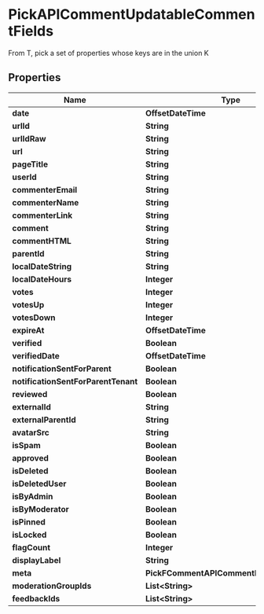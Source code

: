 

# PickAPICommentUpdatableCommentFields

From T, pick a set of properties whose keys are in the union K

## Properties

| Name | Type | Description | Notes |
|------------ | ------------- | ------------- | -------------|
|**date** | **OffsetDateTime** |  |  |
|**urlId** | **String** |  |  |
|**urlIdRaw** | **String** |  |  [optional] |
|**url** | **String** |  |  |
|**pageTitle** | **String** |  |  [optional] |
|**userId** | **String** |  |  [optional] |
|**commenterEmail** | **String** |  |  [optional] |
|**commenterName** | **String** |  |  |
|**commenterLink** | **String** |  |  [optional] |
|**comment** | **String** |  |  |
|**commentHTML** | **String** |  |  |
|**parentId** | **String** |  |  [optional] |
|**localDateString** | **String** |  |  [optional] |
|**localDateHours** | **Integer** |  |  [optional] |
|**votes** | **Integer** |  |  [optional] |
|**votesUp** | **Integer** |  |  [optional] |
|**votesDown** | **Integer** |  |  [optional] |
|**expireAt** | **OffsetDateTime** |  |  [optional] |
|**verified** | **Boolean** |  |  |
|**verifiedDate** | **OffsetDateTime** |  |  [optional] |
|**notificationSentForParent** | **Boolean** |  |  [optional] |
|**notificationSentForParentTenant** | **Boolean** |  |  [optional] |
|**reviewed** | **Boolean** |  |  [optional] |
|**externalId** | **String** |  |  [optional] |
|**externalParentId** | **String** |  |  [optional] |
|**avatarSrc** | **String** |  |  [optional] |
|**isSpam** | **Boolean** |  |  [optional] |
|**approved** | **Boolean** |  |  |
|**isDeleted** | **Boolean** |  |  [optional] |
|**isDeletedUser** | **Boolean** |  |  [optional] |
|**isByAdmin** | **Boolean** |  |  [optional] |
|**isByModerator** | **Boolean** |  |  [optional] |
|**isPinned** | **Boolean** |  |  [optional] |
|**isLocked** | **Boolean** |  |  [optional] |
|**flagCount** | **Integer** |  |  [optional] |
|**displayLabel** | **String** |  |  [optional] |
|**meta** | **PickFCommentAPICommentFieldsKeysMeta** |  |  [optional] |
|**moderationGroupIds** | **List&lt;String&gt;** |  |  [optional] |
|**feedbackIds** | **List&lt;String&gt;** |  |  [optional] |



